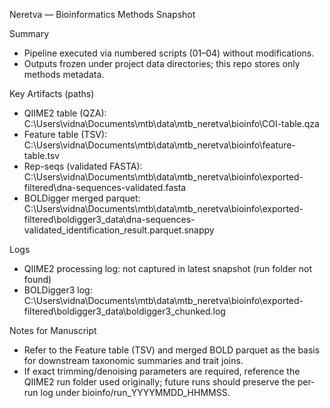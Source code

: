 Neretva — Bioinformatics Methods Snapshot

Summary
- Pipeline executed via numbered scripts (01–04) without modifications.
- Outputs frozen under project data directories; this repo stores only methods metadata.

Key Artifacts (paths)
- QIIME2 table (QZA): C:\Users\vidna\Documents\mtb\data\mtb_neretva\bioinfo\COI-table.qza
- Feature table (TSV): C:\Users\vidna\Documents\mtb\data\mtb_neretva\bioinfo\feature-table.tsv
- Rep-seqs (validated FASTA): C:\Users\vidna\Documents\mtb\data\mtb_neretva\bioinfo\exported-filtered\dna-sequences-validated.fasta
- BOLDigger merged parquet: C:\Users\vidna\Documents\mtb\data\mtb_neretva\bioinfo\exported-filtered\boldigger3_data\dna-sequences-validated_identification_result.parquet.snappy

Logs
- QIIME2 processing log: not captured in latest snapshot (run folder not found)
- BOLDigger3 log: C:\Users\vidna\Documents\mtb\data\mtb_neretva\bioinfo\exported-filtered\boldigger3_data\boldigger3_chunked.log

Notes for Manuscript
- Refer to the Feature table (TSV) and merged BOLD parquet as the basis for downstream taxonomic summaries and trait joins.
- If exact trimming/denoising parameters are required, reference the QIIME2 run folder used originally; future runs should preserve the per-run log under bioinfo/run_YYYYMMDD_HHMMSS.

